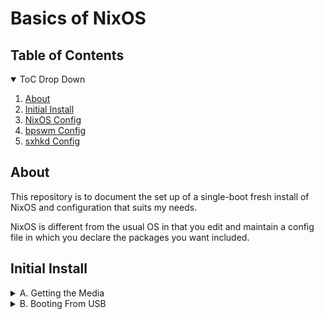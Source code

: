 # Basics of NixOS

## Table of Contents

<details open>

<summary>ToC Drop Down</summary>

1. [About](#about)
2. [Initial Install](#initial-install)
3. [NixOS Config](#nixos-config)
4. [bpswm Config](#bpswm-config)
5. [sxhkd Config](#sxhkd-config)

</details>


## About
This repository is to document the set up of a single-boot fresh install of NixOS and configuration that suits my needs.

NixOS is different from the usual OS in that you edit and maintain a config file in which you declare the packages you want included. 

## Initial Install

<details>
<summary>A. Getting the Media</summary>

1. Download a NixOS image from https://nixos.org/download


> ⚠️ Please note that Nix is a package manager and NixOS is an operating system (that uses Nix) and both are available through this page. Be wary of following the incorrect installation procedure. 

I will be using the Plasma Desktop 64-bit Intel/AMD version initially. Be sure to grab what matches your architecture and desires. 

2. Mount `nixos.iso` to a USB drive. 

I use Balena Etcher in most cases https://etcher.balena.io/ . It's incredibly stream-lined and I have yet to have an issue due to it.

3. Insert the USB drive into a USB port on the machine you would like to modify.

4. Restart or power up the machine.

</details>

<details>
<summary>B. Booting From USB</summary>

1. Boot from your USB drive

If your system is not already setup to boot from USB you will need to press the BIOS key while your machine is booting. 

> Most common BIOS keys are `DEL` or `F2` but that's not always the case. My current BIOS key is `F12`. You can check your motherboard's instruction manual to see which key is designated as your BIOS key. Some machines show which is your BIOS key on startup. 

2. Change USB to be first in boot order

3. Restart the machine

</details>